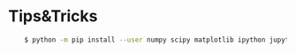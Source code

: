 # Tips&Tricks

``` bash
    $ python -m pip install --user numpy scipy matplotlib ipython jupyter pandas sympy nose sal_timer
```